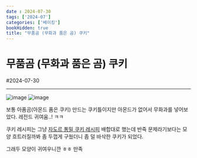```yaml
---
date : 2024-07-30
tags: ['2024-07']
categories: ['베이킹']
bookHidden: true
title: "무품곰 (무화과 품은 곰) 쿠키"
---
```


# 무품곰 (무화과 품은 곰) 쿠키

#2024-07-30

---

![image](https://github.com/user-attachments/assets/760f886a-bf98-4c77-a580-55c82cd32aa8)
![image](https://github.com/user-attachments/assets/60c3707b-685c-437e-843a-1d8a4751834a)

보통 아품곰(아몬드 품은 쿠키) 만드는 쿠키틀이지만 아몬드가 없어서 무화과를 넣어보았다. 레전드 귀여움..! ㅋㅋ

쿠키 레시피는 그냥 [자도르 통밀 쿠키 레시피](https://www.youtube.com/watch?v=43m2weB48nQ) 배합대로 했는데 반죽 문제라기보다는 모양 흐트러질까봐 좀 두껍게 구웠더니 좀 덜 바삭한 쿠키가 되었다. 

그래두 모양이 귀여우니깐 ㅎㅎ 만족
